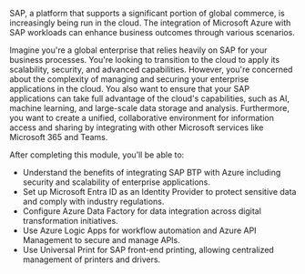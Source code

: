 SAP, a platform that supports a significant portion of global commerce, is increasingly being run in the cloud. The integration of Microsoft Azure with SAP workloads can enhance business outcomes through various scenarios.

Imagine you're a global enterprise that relies heavily on SAP for your business processes. You're looking to transition to the cloud to apply its scalability, security, and advanced capabilities. However, you're concerned about the complexity of managing and securing your enterprise applications in the cloud. You also want to ensure that your SAP applications can take full advantage of the cloud's capabilities, such as AI, machine learning, and large-scale data storage and analysis. Furthermore, you want to create a unified, collaborative environment for information access and sharing by integrating with other Microsoft services like Microsoft 365 and Teams.

After completing this module, you’ll be able to: 
- Understand the benefits of integrating SAP BTP with Azure including security and scalability of enterprise applications. 
- Set up Microsoft Entra ID as an Identity Provider to protect sensitive data and comply with industry regulations. 
- Configure Azure Data Factory for data integration across digital transformation initiatives. 
- Use Azure Logic Apps for workflow automation and Azure API Management to secure and manage APIs. 
- Use Universal Print for SAP front-end printing, allowing centralized management of printers and drivers.
